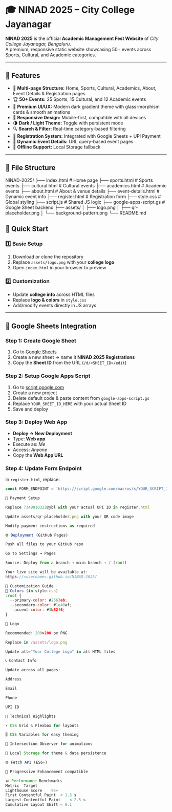 # 🎓 NINAD 2025 – City College Jayanagar

**NINAD 2025** is the official **Academic Management Fest Website** of *City College Jayanagar, Bengaluru*.  
A premium, responsive static website showcasing 50+ events across Sports, Cultural, and Academic categories.

---

## 🌟 Features

- 🧩 **Multi-page Structure:** Home, Sports, Cultural, Academics, About, Event Details & Registration pages  
- 🏆 **50+ Events:** 25 Sports, 15 Cultural, and 12 Academic events  
- 🎨 **Premium UI/UX:** Modern dark gradient theme with glass-morphism cards & smooth animations  
- 📱 **Responsive Design:** Mobile-first, compatible with all devices  
- 🌗 **Dark / Light Theme:** Toggle with persistent mode  
- 🔍 **Search & Filter:** Real-time category-based filtering  
- 📝 **Registration System:** Integrated with Google Sheets + UPI Payment  
- 🧭 **Dynamic Event Details:** URL query-based event pages  
- 💾 **Offline Support:** Local Storage fallback

---

## 📁 File Structure

NINAD-2025/
├── index.html # Home page
├── sports.html # Sports events
├── cultural.html # Cultural events
├── academics.html # Academic events
├── about.html # About & venue details
├── event-details.html # Dynamic event info
├── register.html # Registration form
├── style.css # Global styling
├── script.js # Shared JS logic
├── google-apps-script.gs # Google Sheet backend
├── assets/
│ ├── logo.png
│ ├── qr-placeholder.png
│ └── background-pattern.png
└── README.md

## 🚀 Quick Start

### 1️⃣ Basic Setup
1. Download or clone the repository  
2. Replace `assets/logo.png` with your **college logo**  
3. Open `index.html` in your browser to preview  

### 2️⃣ Customization
- Update **college info** across HTML files  
- Replace **logo & colors** in `style.css`  
- Add/modify events directly in JS arrays  

---

## 🧾 Google Sheets Integration

### Step 1: Create Google Sheet
1. Go to [Google Sheets](https://sheets.google.com)  
2. Create a new sheet → name it **NINAD 2025 Registrations**  
3. Copy the **Sheet ID** from the URL (`/d/<SHEET_ID>/edit`)

### Step 2: Setup Google Apps Script
1. Go to [script.google.com](https://script.google.com)  
2. Create a new project  
3. Delete default code & paste content from `google-apps-script.gs`  
4. Replace `YOUR_SHEET_ID_HERE` with your actual Sheet ID  
5. Save and deploy  

### Step 3: Deploy Web App
- **Deploy → New Deployment**  
- Type: **Web app**  
- Execute as: *Me*  
- Access: *Anyone*  
- Copy the **Web App URL**

### Step 4: Update Form Endpoint
In `register.html`, replace:
```js
const FORM_ENDPOINT = 'https://script.google.com/macros/s/YOUR_SCRIPT_ID/exec';

💸 Payment Setup

Replace 7349010322@ybl with your actual UPI ID in register.html

Update assets/qr-placeholder.png with your QR code image

Modify payment instructions as required

🌐 Deployment (GitHub Pages)

Push all files to your GitHub repo

Go to Settings → Pages

Source: Deploy from a branch → main branch → / (root)

Your live site will be available at:
https://<username>.github.io/NINAD-2025/

🎨 Customization Guide
🎨 Colors (in style.css)
:root {
  --primary-color: #2563eb;
  --secondary-color: #1e40af;
  --accent-color: #3b82f6;
}

🏫 Logo

Recommended: 200×200 px PNG

Replace in /assets/logo.png

Update alt="Your College Logo" in all HTML files

📞 Contact Info

Update across all pages:

Address

Email

Phone

UPI ID

🧠 Technical Highlights

⚡ CSS Grid & Flexbox for layouts

🎚 CSS Variables for easy theming

🎥 Intersection Observer for animations

💾 Local Storage for theme & data persistence

🌐 Fetch API (ES6+)

💪 Progressive Enhancement compatible

📊 Performance Benchmarks
Metric	Target
Lighthouse Score	95+
First Contentful Paint	< 1.5 s
Largest Contentful Paint	< 2.5 s
Cumulative Layout Shift	< 0.1
